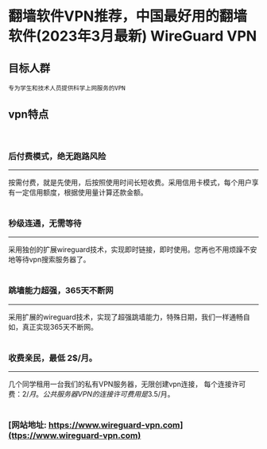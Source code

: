 
# 翻墙软件VPN推荐，中国最好用的翻墙软件(2023年3月最新) WireGuard VPN

## 目标人群
    专为学生和技术人员提供科学上网服务的VPN

## vpn特点
<br />

### 后付费模式，绝无跑路风险
---
按需付费，就是先使用，后按照使用时间长短收费。采用信用卡模式，每个用户享有一定信用额度，根据使用量计算还款金额。
<br />
<br />

### 秒级连通，无需等待
---
采用独创的扩展wireguard技术，实现即时链接，即时使用。您再也不用烦躁不安地等待vpn搜索服务器了。
<br />
<br />

### 跳墙能力超强，365天不断网
---
采用扩展的wireguard技术，实现了超强跳墙能力，特殊日期，我们一样通畅自如，真正实现365天不断网。
<br />
<br />

### 收费亲民，最低 2$/月。
---
几个同学租用一台我们的私有VPN服务器，无限创建vpn连接， 每个连接许可费：2$/月。公共服务器VPN的连接许可费用是3.5$/月。
<br />
<br />

### [网站地址: https://www.wireguard-vpn.com](ttps://www.wireguard-vpn.com)


